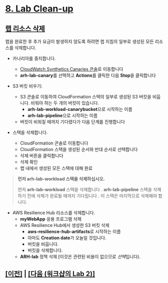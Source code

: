 # [8. Lab Clean-up]()

## [랩 리소스 삭제]()

랩을 완료한 후 추가 요금이 발생하지 않도록 하려면 랩 지침의 일부로 생성된 모든 리소스를 삭제합니다.

-   카나리아를 중지합니다.
    -   [CloudWatch Synthetics Canaries 콘솔](https://console.aws.amazon.com/cloudwatch/home#synthetics:canary/list)로 이동합니다
    -   **arh-lab-canary**를 선택하고 **Actions**를 클릭한 다음 **Stop**을 클릭합니다

-   S3 버킷 비우기:
    -   S3 콘솔로 이동하여 CloudFormation 스택의 일부로 생성된 S3 버킷을 비웁니다. 비워야 하는 두 개의 버킷이 있습니다.
        -   **arh-lab-workload-canarybucket**으로 시작하는 이름
        -   **arh-lab-pipeline**으로 시작하는 이름
    -   버킷이 비워질 때까지 기다렸다가 다음 단계를 진행합니다

-   스택을 삭제합니다.
    -   CloudFormation 콘솔로 이동합니다
    -   CloudFormation 스택을 생성된 순서와 반대 순서로 선택합니다
    -   삭제 버튼을 클릭합니다
    -   삭제 확인
    -   랩 내에서 생성된 모든 스택에 대해 완료

> **먼저 arh-lab-workload 스택을 삭제하십시오.**
>
> 먼저 **arh-lab-workload** 스택을 삭제합니다 . **arh-lab-pipeline** 스택을 삭제하기 전에 삭제가 완료될 때까지 기다립니다 . 이 스택은 마지막으로 삭제해야 합니다.

-   AWS Resilience Hub 리소스를 삭제합니다.
    -   **myWebApp** 응용 프로그램 삭제
    -   AWS Resilience Hub에서 생성한 S3 버킷 삭제
        -   **aws-resilience-hub-artifacts**로 시작하는 이름
        -   아마도 **Creation date**가 오늘일 것입니다.
        -   버킷을 비웁니다.
        -   버킷을 삭제합니다.
    -   **ARH-lab** 정책 삭제 [이것은 관련된 비용이 없으므로 *선택*입니다).

<h4>

## [[이전]](./6-Integrate-Resilience-Checks-into-CICD-Pipelines.md) | [[다음 (워크샵의 Lab 2)]](https://catalog.workshops.aws/aws-resilience-hub-lab/en-US/cicd-integration)
